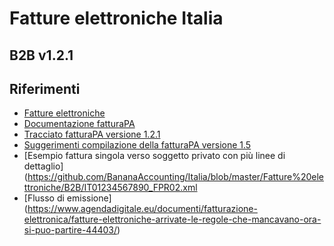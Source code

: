 # Fatture elettroniche Italia
## B2B v1.2.1

## Riferimenti
* [Fatture elettroniche](https://assistenza.agenziaentrate.gov.it/ServiziIva/KanaFattElettr.asp?New,Kb=FattElettr,t=startup.tem,Company={01B847AC-1BB9-4912-B3C2-81EC51E6FD8F})
* [Documentazione fatturaPA](http://www.fatturapa.gov.it/export/fatturazione/it/normativa/f-2.htm)
* [Tracciato fatturaPA versione 1.2.1](http://www.fatturapa.gov.it/export/fatturazione/sdi/fatturapa/v1.2.1/Rappresentazione_tabellare_del_tracciato_FatturaPA_versione_1.2.1.xls)
* [Suggerimenti compilazione della fatturaPA versione 1.5](http://www.fatturapa.gov.it/export/fatturazione/sdi/Suggerimenti_Compilazione_FatturaPA_1.5.pdf)
* [Esempio fattura singola verso soggetto privato con più linee di dettaglio] (https://github.com/BananaAccounting/Italia/blob/master/Fatture%20elettroniche/B2B/IT01234567890_FPR02.xml
* [Flusso di emissione] (https://www.agendadigitale.eu/documenti/fatturazione-elettronica/fatture-elettroniche-arrivate-le-regole-che-mancavano-ora-si-puo-partire-44403/)
